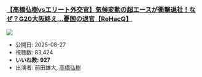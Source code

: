 ### [【高橋弘樹vsエリート外交官】気候変動の超エースが衝撃退社！なぜ？G20大阪終え…憂国の退官【ReHacQ】](https://www.youtube.com/watch?v=PvFVoM_px14)
[![](https://img.youtube.com/vi/PvFVoM_px14/sddefault.jpg)](https://www.youtube.com/watch?v=PvFVoM_px14)
-   公開日: 2025-08-27
-   視聴数: 83,424
-   **いいね数: 927**
-   出演者: 前田雄大, [高橋弘樹](/rehacq_fan/people/高橋弘樹 "wikilink")
